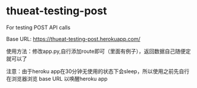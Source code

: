 # thueat-testing-post

For testing POST API calls

Base URL: https://thueat-testing-post.herokuapp.com/

使用方法：修改app.py,自行添加route即可（里面有例子），返回数据自己随便定就可以了

注意：由于heroku app在30分钟无使用的状态下会sleep，所以使用之前先自行在浏览器浏览 base URL 以唤醒heroku app
